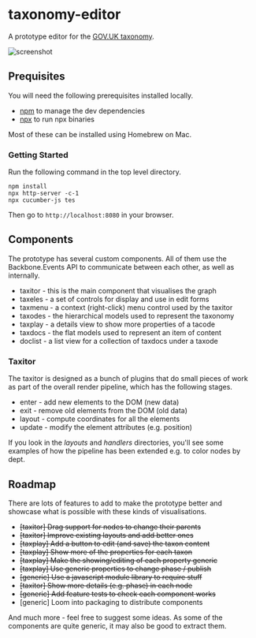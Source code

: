 # taxonomy-editor

A prototype editor for the [GOV.UK taxonomy](https://insidegovuk.blog.gov.uk/2015/11/02/developing-a-subject-based-taxonomy-for-gov-uk/).

![screenshot](https://raw.githubusercontent.com/benthorner/taxonomy-editor/master/screenshot.png)

## Prequisites

You will need the following prerequisites installed locally.

  * [npm](https://www.npmjs.com/) to manage the dev dependencies
  * [npx](https://www.npmjs.com/package/npx) to run npx binaries

Most of these can be installed using Homebrew on Mac.

### Getting Started

Run the following command in the top level directory.

```
npm install
npx http-server -c-1
npx cucumber-js tes
```

Then go to `http://localhost:8080` in your browser.

## Components

The prototype has several custom components. All of them use the Backbone.Events API to communicate between each other, as well as internally.

  * taxitor - this is the main component that visualises the graph
  * taxeles - a set of controls for display and use in edit forms
  * taxmenu - a context (right-click) menu control used by the taxitor
  * taxodes - the hierarchical models used to represent the taxonomy
  * taxplay - a details view to show more properties of a tacode
  * taxdocs - the flat models used to represent an item of content
  * doclist - a list view for a collection of taxdocs under a taxode

### Taxitor

The taxitor is designed as a bunch of plugins that do small pieces of work as part of the overall render pipeline, which has the following stages.

  * enter - add new elements to the DOM (new data)
  * exit - remove old elements from the DOM (old data)
  * layout - compute coordinates for all the elements
  * update - modify the element attributes (e.g. position)

If you look in the *layouts* and *handlers* directories, you'll see some examples of how the pipeline has been extended e.g. to color nodes by dept.

## Roadmap

There are lots of features to add to make the prototype better and showcase what is possible with these kinds of visualisations.

  * ~~[taxitor] Drag support for nodes to change their parents~~
  * ~~[taxitor] Improve existing layouts and add better ones~~
  * ~~[taxplay] Add a button to edit (and save) the taxon content~~
  * ~~[taxplay] Show more of the properties for each taxon~~
  * ~~[taxplay] Make the showing/editing of each property generic~~
  * ~~[taxplay] Use generic properties to change phase / publish~~
  * ~~[generic] Use a javascript module library to require stuff~~
  * ~~[taxitor] Show more details (e.g. phase) in each node~~
  * ~~[generic] Add feature tests to check each component works~~
  * [generic] Loom into packaging to distribute components

And much more - feel free to suggest some ideas. As some of the components are quite generic, it may also be good to extract them.

